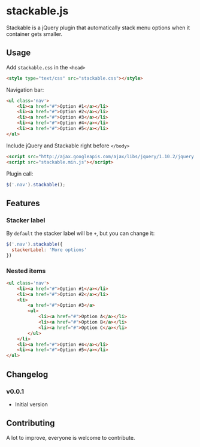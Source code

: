# stackable.js
Stackable is a jQuery plugin that automatically stack menu options when it container gets smaller.
<!--- [Demo page](http://emiprandi.github.io/stackable) available. -->


## Usage
Add ```stackable.css``` in the ```<head>```
```html
<style type="text/css" src="stackable.css"></style>
```

Navigation bar:
```html
<ul class='nav'>
    <li><a href="#">Option #1</a></li>
    <li><a href="#">Option #2</a></li>
    <li><a href="#">Option #3</a></li>
    <li><a href="#">Option #4</a></li>
    <li><a href="#">Option #5</a></li>
</ul>
```

Include jQuery and Stackable right before ```</body>```
```html
<script src="http://ajax.googleapis.com/ajax/libs/jquery/1.10.2/jquery.min.js"></script>
<script src="stackable.min.js"></script>
```

Plugin call:
```javascript
$('.nav').stackable();
```


## Features

### Stacker label
By ```default``` the stacker label will be ```+```, but you can change it:
```javascript
$('.nav').stackable({
  stackerLabel: 'More options'
})
```

### Nested items
```html
<ul class='nav'>
    <li><a href="#">Option #1</a></li>
    <li><a href="#">Option #2</a></li>
    <li>
        <a href="#">Option #3</a>
        <ul>
            <li><a href="#">Option A</a></li>
            <li><a href="#">Option B</a></li>
            <li><a href="#">Option C</a></li>
        </ul>
    </li>
    <li><a href="#">Option #4</a></li>
    <li><a href="#">Option #5</a></li>
</ul>
```

## Changelog

### v0.0.1
* Initial version

## Contributing
A lot to improve, everyone is welcome to contribute.
